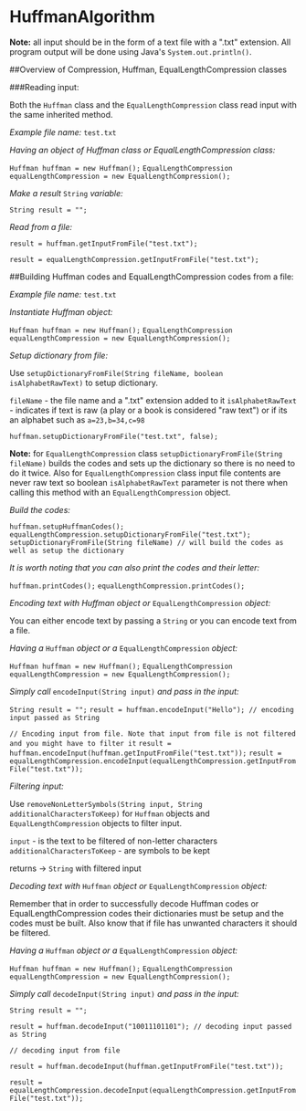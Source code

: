 # HuffmanAlgorithm

**Note:** all input should be in the form of a text file with a ".txt" extension. All program output will be done using Java's `System.out.println()`.

##Overview of Compression, Huffman, EqualLengthCompression classes

###Reading input:

Both the `Huffman` class and the `EqualLengthCompression` class read input with the same inherited method.

*Example file name:* `test.txt`

*Having an object of Huffman class or EqualLengthCompression class:*

`Huffman huffman = new Huffman();`
`EqualLengthCompression equalLengthCompression = new EqualLengthCompression();`

*Make a result* `String` *variable:*

`String result = "";`

*Read from a file:*

`result = huffman.getInputFromFile("test.txt");`

`result = equalLengthCompression.getInputFromFile("test.txt");`

##Building Huffman codes and EqualLengthCompression codes from a file:

*Example file name:* `test.txt`

*Instantiate Huffman object:*

`Huffman huffman = new Huffman();`
`EqualLengthCompression equalLengthCompression = new EqualLengthCompression();`

*Setup dictionary from file:*

Use `setupDictionaryFromFile(String fileName, boolean isAlphabetRawText)` to setup dictionary.

`fileName` - the file name and a ".txt" extension added to it
`isAlphabetRawText` - indicates if text is raw (a play or a book is considered "raw text") or if its an alphabet such as `a=23,b=34,c=98`

`huffman.setupDictionaryFromFile("test.txt", false);`

**Note:** for `EqualLengthCompression` class `setupDictionaryFromFile(String fileName)` builds the codes and
      sets up the dictionary so there is no need to do it twice. Also for `EqualLengthCompression` class input file	
      contents are never raw text so boolean `isAlphabetRawText` parameter is not there when calling this method 
      with an `EqualLengthCompression` object.

*Build the codes:*

`huffman.setupHuffmanCodes();`
`equalLengthCompression.setupDictionaryFromFile("test.txt");`
`setupDictionaryFromFile(String fileName) // will build the codes as well as setup the dictionary`

*It is worth noting that you can also print the codes and their letter:*

`huffman.printCodes();`
`equalLengthCompression.printCodes();`

*Encoding text with Huffman object or* `EqualLengthCompression` *object:*

You can either encode text by passing a `String` or you can encode text from a file.

*Having a* `Huffman` *object or a* `EqualLengthCompression` *object:*

`Huffman huffman = new Huffman();`
`EqualLengthCompression equalLengthCompression = new EqualLengthCompression();`

*Simply call* `encodeInput(String input)` *and pass in the input:*

`String result = "";`
`result = huffman.encodeInput("Hello"); // encoding input passed as String`
	
`// Encoding input from file. Note that input from file is not filtered and you might have to filter it`
`result = huffman.encodeInput(huffman.getInputFromFile("test.txt"));`
`result = equalLengthCompression.encodeInput(equalLengthCompression.getInputFromFile("test.txt"));`

*Filtering input:*

Use `removeNonLetterSymbols(String input, String additionalCharactersToKeep)` for `Huffman` objects and `EqualLengthCompression` objects to filter input.

`input` - is the text to be filtered of non-letter characters
`additionalCharactersToKeep` - are symbols to be kept

returns -> `String` with filtered input

*Decoding text with* `Huffman` *object or* `EqualLengthCompression` *object:*

Remember that in order to successfully decode Huffman codes or EqualLengthCompression codes
their dictionaries must be setup and the codes must be built. Also know that if file has
unwanted characters it should be filtered.

*Having a* `Huffman` *object or a* `EqualLengthCompression` *object:*

`Huffman huffman = new Huffman();`
`EqualLengthCompression equalLengthCompression = new EqualLengthCompression();`

*Simply call* `decodeInput(String input)` *and pass in the input:*

`String result = "";`

`result = huffman.decodeInput("10011101101"); // decoding input passed as String`

`// decoding input from file`

`result = huffman.decodeInput(huffman.getInputFromFile("test.txt"));`

`result = equalLengthCompression.decodeInput(equalLengthCompression.getInputFromFile("test.txt"));`
